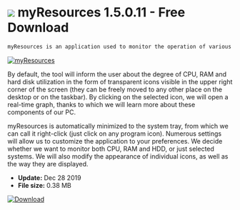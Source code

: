 # ![](https://cdn.softexe.net/static/icon/a/myresources-8800.png) myResources 1.5.0.11 - Free Download

```sh
myResources is an application used to monitor the operation of various systems installed in the computer.
```
[![myResources](https://gallery.dpcdn.pl/imgc/Tools/83874/g_-_420x350_1.5_-_x5260cc1f-5a46-4fd4-a31b-293e97c471e8.jpg)](https://softexe.net/win/system/diagnostics-tests/myresources:hhRR.html)

By default, the tool will inform the user about the degree of CPU, RAM and hard disk utilization in the form of transparent icons visible in the upper right corner of the screen (they can be freely moved to any other place on the desktop or on the taskbar). By clicking on the selected icon, we will open a real-time graph, thanks to which we will learn more about these components of our PC.
 
 myResources is automatically minimized to the system tray, from which we can call it right-click (just click on any program icon). Numerous settings will allow us to customize the application to your preferences. We decide whether we want to monitor both CPU, RAM and HDD, or just selected systems. We will also modify the appearance of individual icons, as well as the way they are displayed.


- **Update:** Dec 28 2019
- **File size:** 0.38 MB

[![Download](https://cdn.softexe.net/static/img/download.png)](https://softexe.net/win/system/diagnostics-tests/myresources:hhRR.html)

